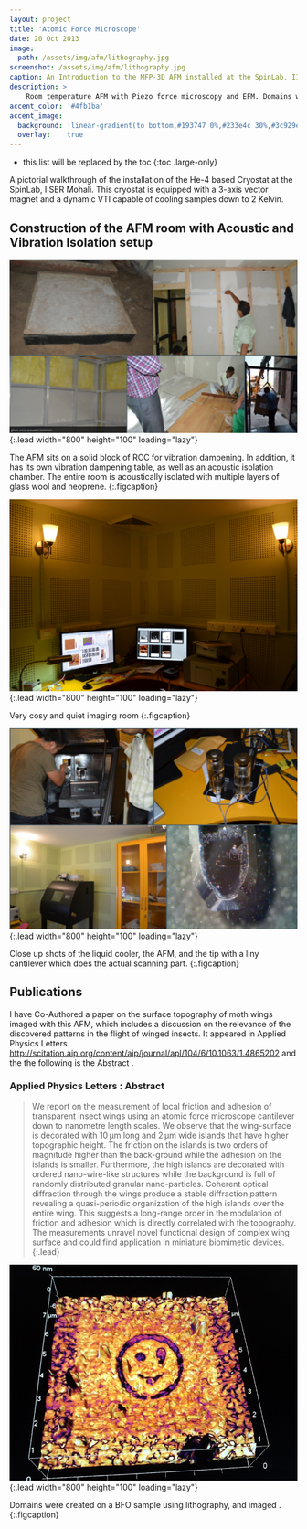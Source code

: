 ```yaml
---
layout: project
title: 'Atomic Force Microscope'
date: 20 Oct 2013
image:  
  path: /assets/img/afm/lithography.jpg
screenshot: /assets/img/afm/lithography.jpg
caption: An Introduction to the MFP-3D AFM installed at the SpinLab, IISER Mohali.
description: >
    Room temperature AFM with Piezo force microscopy and EFM. Domains were created on a BFO sample using lithography, and imaged .
accent_color: '#4fb1ba'
accent_image:
  background: 'linear-gradient(to bottom,#193747 0%,#233e4c 30%,#3c929e 50%,#d5d5d4 70%,#cdccc8 100%)'
  overlay:    true
---
```


* this list will be replaced by the toc
{:toc .large-only}

A pictorial walkthrough of the installation of the He-4 based Cryostat at the SpinLab, IISER Mohali.  This cryostat is equipped with a 3-axis vector magnet and a dynamic VTI capable of cooling samples down to 2 Kelvin.


## Construction of the AFM room with Acoustic and Vibration Isolation setup

![Full-width image](/assets/img/afm/installation.png){:.lead width="800" height="100" loading="lazy"}

The AFM sits on a solid block of RCC for vibration dampening. In addition, it has its own vibration dampening table, as well as an acoustic isolation chamber. The entire room is acoustically isolated with multiple layers of glass wool and neoprene.
{:.figcaption}

![Full-width image](/assets/img/afm/afm-room.jpg){:.lead width="800" height="100" loading="lazy"}

Very cosy and quiet imaging room
{:.figcaption}

![Full-width image](/assets/img/afm/install2.png){:.lead width="800" height="100" loading="lazy"}

Close up shots of the liquid cooler, the AFM, and the tip with a liny cantilever which does the actual scanning part.
{:.figcaption}

## Publications

I have Co-Authored a paper on the surface topography of moth wings imaged with this AFM, which includes a discussion on the relevance of the discovered patterns in the flight of winged insects. It appeared in Applied Physics Letters http://scitation.aip.org/content/aip/journal/apl/104/6/10.1063/1.4865202 and the the following is the Abstract .

### Applied Physics Letters : Abstract

> We report on the measurement of local friction and adhesion of transparent insect wings using an atomic force microscope cantilever down to nanometre length scales. We observe that the wing-surface is decorated with 10 μm long and 2 μm wide islands that have higher topographic height. The friction on the islands is two orders of magnitude higher than the back-ground while the adhesion on the islands is smaller. Furthermore, the high islands are decorated with ordered nano-wire-like structures while the background is full of randomly distributed granular nano-particles. Coherent optical diffraction through the wings produce a stable diffraction pattern revealing a quasi-periodic organization of the high islands over the entire wing. This suggests a long-range order in the modulation of friction and adhesion which is directly correlated with the topography. The measurements unravel novel functional design of complex wing surface and could find application in miniature biomimetic devices.
{:.lead}

![Full-width image](/assets/img/afm/lithography.jpg){:.lead width="800" height="100" loading="lazy"}

Domains were created on a BFO sample using lithography, and imaged .
{:.figcaption}
